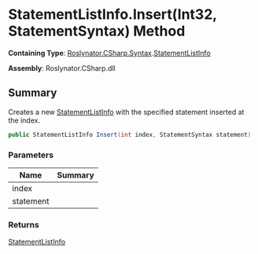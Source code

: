 # StatementListInfo\.Insert\(Int32, StatementSyntax\) Method

**Containing Type**: [Roslynator.CSharp.Syntax](../../README.md)\.[StatementListInfo](../README.md)

**Assembly**: Roslynator\.CSharp\.dll

## Summary

Creates a new [StatementListInfo](../README.md) with the specified statement inserted at the index\.

```csharp
public StatementListInfo Insert(int index, StatementSyntax statement)
```

### Parameters

| Name | Summary |
| ---- | ------- |
| index | |
| statement | |

### Returns

[StatementListInfo](../README.md)


